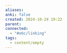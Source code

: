 ```yaml
---
aliases: 
anki: false
created: 2024-10-24 19:22
parent: 
connected:
  - "#обс/linking"
tags:
  - content/empty
---
```


